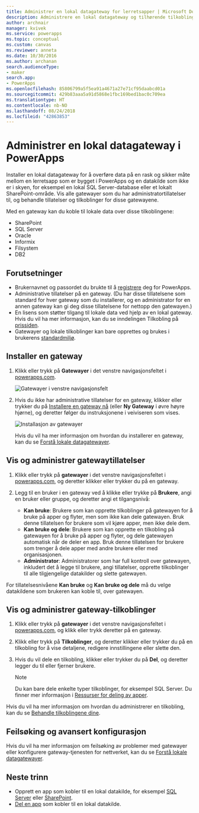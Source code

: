 ```yaml
---
title: Administrer en lokal datagateway for lerretsapper | Microsoft Docs
description: Administrere en lokal datagateway og tilhørende tilkoblinger
author: archnair
manager: kvivek
ms.service: powerapps
ms.topic: conceptual
ms.custom: canvas
ms.reviewer: anneta
ms.date: 10/30/2016
ms.author: archanan
search.audienceType:
- maker
search.app:
- PowerApps
ms.openlocfilehash: 85806799a5f5ea91a4671a27e71cf95daabcd01a
ms.sourcegitcommit: 429b83aaa5a91d5868e1fbc169bed1bac0c709ea
ms.translationtype: HT
ms.contentlocale: nb-NO
ms.lasthandoff: 08/24/2018
ms.locfileid: "42863853"
---
```

# <a name="manage-an-on-premises-data-gateway-in-powerapps"></a>Administrer en lokal datagateway i PowerApps
Installer en lokal datagateway for å overføre data på en rask og sikker måte mellom en lerretsapp som er bygget i PowerApps og en datakilde som ikke er i skyen, for eksempel en lokal SQL Server-database eller et lokalt SharePoint-område. Vis alle gatewayer som du har administratortillatelser til, og behandle tillatelser og tilkoblinger for disse gatewayene.

Med en gateway kan du koble til lokale data over disse tilkoblingene:

* SharePoint
* SQL Server
* Oracle
* Informix
* Filsystem
* DB2

## <a name="prerequisites"></a>Forutsetninger
* Brukernavnet og passordet du brukte til å [registrere](../signup-for-powerapps.md) deg for PowerApps.
* Administrative tillatelser på en gateway. (Du har disse tillatelsene som standard for hver gateway som du installerer, og en administrator for en annen gateway kan gi deg disse tillatelsene for nettopp den gatewayen.)
* En lisens som støtter tilgang til lokale data ved hjelp av en lokal gateway. Hvis du vil ha mer informasjon, kan du se inndelingen Tilkobling på [prissiden](https://powerapps.microsoft.com/pricing/).
* Gatewayer og lokale tilkoblinger kan bare opprettes og brukes i brukerens [standardmiljø](working-with-environments.md).

## <a name="install-a-gateway"></a>Installer en gateway
1. Klikk eller trykk på **Gatewayer** i det venstre navigasjonsfeltet i [powerapps.com](https://web.powerapps.com?utm_source=padocs&utm_medium=linkinadoc&utm_campaign=referralsfromdoc).

    ![Gatewayer i venstre navigasjonsfelt](./media/gateway-management/manage-gateway.png)

2. Hvis du ikke har administrative tillatelser for en gateway, klikker eller trykker du på [Installere en gateway nå](http://go.microsoft.com/fwlink/?LinkID=820931) (eller **Ny Gateway** i øvre høyre hjørne), og deretter følger du instruksjonene i veiviseren som vises.

    ![Installasjon av gatewayer](./media/gateway-management/no-gateway-installed.png)

    Hvis du vil ha mer informasjon om hvordan du installerer en gateway, kan du se [Forstå lokale datagatewayer](gateway-reference.md).

## <a name="view-and-manage-gateway-permissions"></a>Vis og administrer gatewaytillatelser
1. Klikk eller trykk på **gatewayer** i det venstre navigasjonsfeltet i [powerapps.com](https://web.powerapps.com?utm_source=padocs&utm_medium=linkinadoc&utm_campaign=referralsfromdoc), og deretter klikker eller trykker du på en gateway.

2. Legg til en bruker i en gateway ved å klikke eller trykke på **Brukere**, angi en bruker eller gruppe, og deretter angi et tilgangsnivå:

   * **Kan bruke**: Brukere som kan opprette tilkoblinger på gatewayen for å bruke på apper og flyter, men som ikke kan dele gatewayen. Bruk denne tillatelsen for brukere som vil kjøre apper, men ikke dele dem.
   * **Kan bruke og dele**: Brukere som kan opprette en tilkobling på gatewayen for å bruke på apper og flyter, og dele gatewayen automatisk når de deler en app. Bruk denne tillatelsen for brukere som trenger å dele apper med andre brukere eller med organisasjonen.
   * **Administrator**: Administratorer som har full kontroll over gatewayen, inkludert det å legge til brukere, angi tillatelser, opprette tilkoblinger til alle tilgjengelige datakilder og slette gatewayen.

For tillatelsesnivåene **Kan bruke** og **Kan bruke og dele** må du velge datakildene som brukeren kan koble til, over gatewayen.

## <a name="view-and-manage-gateway-connections"></a>Vis og administrer gateway-tilkoblinger
1. Klikk eller trykk på **gatewayer** i det venstre navigasjonsfeltet i [powerapps.com](https://web.powerapps.com?utm_source=padocs&utm_medium=linkinadoc&utm_campaign=referralsfromdoc), og klikk eller trykk deretter på en gateway.

2. Klikk eller trykk på **Tilkoblinger**, og deretter klikker eller trykker du på en tilkobling for å vise detaljene, redigere innstillingene eller slette den.

3. Hvis du vil dele en tilkobling, klikker eller trykker du på **Del**, og deretter legger du til eller fjerner brukere.

    > [!NOTE]
   > Du kan bare dele enkelte typer tilkoblinger, for eksempel SQL Server. Du finner mer informasjon i [Ressurser for deling av apper](share-app-resources.md).

Hvis du vil ha mer informasjon om hvordan du administrerer en tilkobling, kan du se [Behandle tilkoblingene dine](add-manage-connections.md).

## <a name="troubleshooting-and-advanced-configuration"></a>Feilsøking og avansert konfigurasjon
Hvis du vil ha mer informasjon om feilsøking av problemer med gatewayer eller konfigurere gateway-tjenesten for nettverket, kan du se [Forstå lokale datagatewayer](gateway-reference.md).

## <a name="next-steps"></a>Neste trinn
* Opprett en app som kobler til en lokal datakilde, for eksempel [SQL Server](connections/connection-azure-sqldatabase.md) eller [SharePoint](connections/connection-sharepoint-online.md).
* [Del en app](share-app.md) som kobler til en lokal datakilde.
